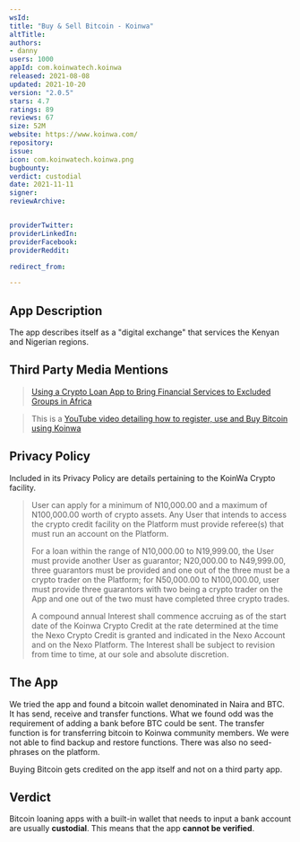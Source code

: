```yaml
---
wsId:
title: "Buy & Sell Bitcoin - Koinwa"
altTitle:
authors:
- danny
users: 1000
appId: com.koinwatech.koinwa
released: 2021-08-08
updated: 2021-10-20
version: "2.0.5"
stars: 4.7
ratings: 89
reviews: 67
size: 52M
website: https://www.koinwa.com/
repository:
issue:
icon: com.koinwatech.koinwa.png
bugbounty:
verdict: custodial
date: 2021-11-11
signer:
reviewArchive:


providerTwitter:
providerLinkedIn:
providerFacebook:
providerReddit:

redirect_from:

---
```



## App Description

The app describes itself as a "digital exchange" that services the Kenyan and Nigerian regions.

## Third Party Media Mentions

> [Using a Crypto Loan App to Bring Financial Services to Excluded Groups in Africa](https://news.bitcoin.com/using-a-crypto-loan-app-to-bring-financial-services-to-excluded-groups-in-africa/)

> This is a [YouTube video detailing how to register, use and Buy Bitcoin using Koinwa](https://www.youtube.com/watch?v=R5n2LNRWE48)

## Privacy Policy

Included in its Privacy Policy are details pertaining to the KoinWa Crypto facility.

> User can apply for a minimum of N10,000.00 and a maximum of N100,000.00 worth of crypto assets. Any User that intends to access the crypto credit facility on the Platform must provide referee(s) that must run an account on the Platform.
>
> For a loan within the range of N10,000.00 to N19,999.00, the User must provide another User as guarantor; N20,000.00 to N49,999.00, three guarantors must be provided and one out of the three must be a crypto trader on the Platform; for N50,000.00 to N100,000.00, user must provide three guarantors with two being a crypto trader on the App and one out of the two must have completed three crypto trades.
>
> A compound annual Interest shall commence accruing as of the start date of the Koinwa Crypto Credit at the rate determined at the time the Nexo Crypto Credit is granted and indicated in the Nexo Account and on the Nexo Platform. The Interest shall be subject to revision from time to time, at our sole and absolute discretion.

## The App

We tried the app and found a bitcoin wallet denominated in Naira and BTC. It has send, receive and transfer functions. What we found odd was the requirement of adding a bank before BTC could be sent. The transfer function is for transferring bitcoin to Koinwa community members. We were not able to find backup and restore functions. There was also no seed-phrases on the platform.

Buying Bitcoin gets credited on the app itself and not on a third party app.

## Verdict

Bitcoin loaning apps with a built-in wallet that needs to input a bank account are usually **custodial**. This means that the app **cannot be verified**. 
